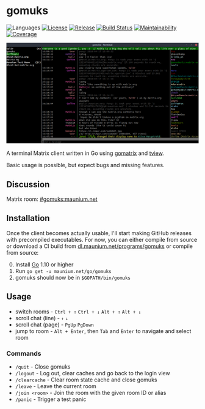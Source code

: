 # gomuks
![Languages](https://img.shields.io/github/languages/top/tulir/gomuks.svg)
[![License](https://img.shields.io/github/license/tulir/gomuks.svg)](LICENSE)
[![Release](https://img.shields.io/github/release/tulir/gomuks/all.svg)](https://github.com/tulir/gomuks/releases)
[![Build Status](https://travis-ci.org/tulir/gomuks.svg?branch=master)](https://travis-ci.org/tulir/gomuks)
[![Maintainability](https://img.shields.io/codeclimate/maintainability/tulir/gomuks.svg)](https://codeclimate.com/github/tulir/gomuks)
[![Coverage](https://img.shields.io/codeclimate/coverage/tulir/gomuks.svg)](https://codeclimate.com/github/tulir/gomuks)

![Chat Preview](chat-preview.png)

A terminal Matrix client written in Go using [gomatrix](https://github.com/matrix-org/gomatrix) and [tview](https://github.com/rivo/tview).

Basic usage is possible, but expect bugs and missing features.

## Discussion
Matrix room: [#gomuks:maunium.net](https://matrix.to/#/#gomuks:maunium.net)

## Installation
Once the client becomes actually usable, I'll start making GitHub releases with
precompiled executables. For now, you can either compile from source or download
a CI build from [dl.maunium.net/programs/gomuks](https://dl.maunium.net/programs/gomuks)
or compile from source:

0. Install [Go](https://golang.org/) 1.10 or higher
1. Run `go get -u maunium.net/go/gomuks`
2. gomuks should now be in `$GOPATH/bin/gomuks`

## Usage
- switch rooms - `Ctrl + ↑` `Ctrl + ↓` `Alt + ↑` `Alt + ↓`
- scroll chat (line) - `↑` `↓`
- scroll chat (page) - `PgUp` `PgDown`
- jump to room - `Alt + Enter`, then `Tab` and `Enter` to navigate and select room

### Commands
* `/quit` - Close gomuks
* `/logout` - Log out, clear caches and go back to the login view
* `/clearcache` - Clear room state cache and close gomuks
* `/leave` - Leave the current room
* `/join <room>` - Join the room with the given room ID or alias
* `/panic` - Trigger a test panic

